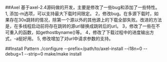 ##Axel
基于axel-2.4源码做的开发，主要是修改了一些bug和添加了一些特性。   
1, 添加-m选项，可以支持最大下载时间限定。
2，修改bug。在多源下载时，如果存在30x跳转的情况，除第一个源以外的其他源上的下载全部失败。改进的方法是，在多线程启动前将存在跳转的源url替换成跳转后的url。
3，修改了一些在不可重入的函数，如gethostbyname()等。
4，修改了下载过程中的进度输出方式，-a挺好用。
5, 修改增加了对url中请求参数的支持。

##Install Pattern
	./configure --prefix=/path/to/axel-install --i18n=0 --debug=1 --strip=0
	make/make install

